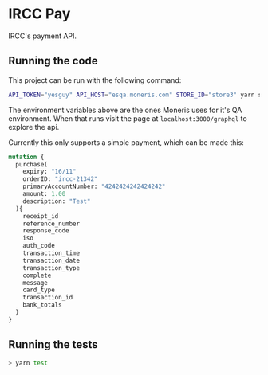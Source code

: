 # IRCC Pay

IRCC's payment API.

## Running the code

This project can be run with the following command:

```sh
API_TOKEN="yesguy" API_HOST="esqa.moneris.com" STORE_ID="store3" yarn start
```

The environment variables above are the ones Moneris uses for it's QA environment.
When that runs visit the page at `localhost:3000/graphql` to explore the api.

Currently this only supports a simple payment, which can be made this:

```graphql
mutation {
  purchase(
    expiry: "16/11"
    orderID: "ircc-21342"
    primaryAccountNumber: "4242424242424242"
    amount: 1.00
    description: "Test"
  ){
    receipt_id
    reference_number
    response_code
    iso
    auth_code
    transaction_time
    transaction_date
    transaction_type
    complete
    message
    card_type
    transaction_id
    bank_totals
  }
}
```

## Running the tests

```sh
> yarn test
```
